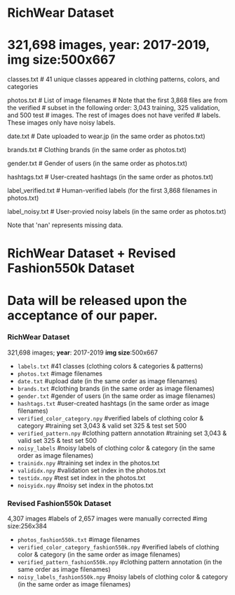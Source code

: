 RichWear Dataset
=================
321,698 images, year: 2017-2019, img size:500x667
================

classes.txt           # 41 unique classes appeared in clothing patterns, colors, and categories

photos.txt            # List of image filenames
                      # Note that the first 3,868 files are from the verified
                      # subset in the following order: 3,043 training, 325 validation, and 500 test
                      # images. The rest of images does not have verifed
                      # labels. These images only have noisy labels.

date.txt              # Date uploaded to wear.jp (in the same order as photos.txt)

brands.txt            # Clothing brands (in the same order as photos.txt)

gender.txt            # Gender of users (in the same order as photos.txt)

hashtags.txt          # User-created hashtags (in the same order as photos.txt)

label_verified.txt    # Human-verified labels (for the first 3,868 filenames in photos.txt)

label_noisy.txt       # User-provied noisy labels (in the same order as photos.txt)

Note that 'nan' represents missing data.



RichWear Dataset + Revised Fashion550k Dataset  
=================
# Data will be released upon the acceptance of our paper.

### RichWear Dataset
321,698 images; **year**: 2017-2019    **img size**:500x667

* `labels.txt`            #41 classes (clothing colors & categories & patterns)
* `photos.txt`           #image filenames
* `date.txt`              #upload date (in the same order as image filenames)
* `brands.txt`           #clothing brands (in the same order as image filenames)
* `gender.txt`           #gender of users (in the same order as image filenames)
* `hashtags.txt`         #user-created hashtags (in the same order as image filenames)
* `verified_color_category.npy`   #verified labels of clothing color & category #training set 3,043 & valid set 325 & test set 500   
* `verified_pattern.npy`   #clothing pattern annotation #training set 3,043 & valid set 325 & test set 500
* `noisy_labels`      #noisy labels of clothing color & category (in the same order as image filenames)
* `trainidx.npy`      #training set index in the photos.txt
* `valididx.npy`      #validation set index in the photos.txt
* `testidx.npy`       #test set index in the photos.txt
* `noisyidx.npy`      #noisy set index in the photos.txt

### Revised Fashion550k Dataset
4,307 images  #labels of 2,657 images were manually corrected #img size:256x384

* `photos_fashion550k.txt`           #image filenames
* `verified_color_category_fashion550k.npy`   #verified labels of clothing color & category (in the same order as image filenames)  
* `verified_pattern_fashion550k.npy`   #clothing pattern annotation (in the same order as image filenames)
* `noisy_labels_fashion550k.npy`      #noisy labels of clothing color & category (in the same order as image filenames)


                                       
